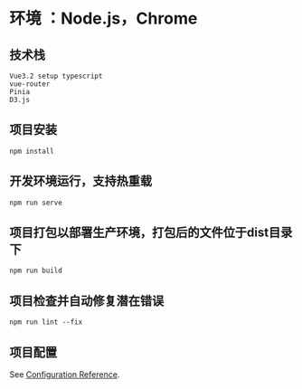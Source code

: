 # 环境 ：Node.js，Chrome

## 技术栈
```
Vue3.2 setup typescript
vue-router
Pinia
D3.js
```
## 项目安装
```
npm install
```

## 开发环境运行，支持热重载
```
npm run serve
```

## 项目打包以部署生产环境，打包后的文件位于dist目录下
```
npm run build
```

## 项目检查并自动修复潜在错误
```
npm run lint --fix
```

## 项目配置
See [Configuration Reference](https://cli.vuejs.org/config/).
